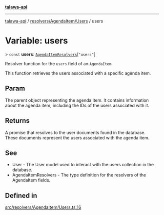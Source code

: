 [**talawa-api**](../../../../README.md)

***

[talawa-api](../../../../modules.md) / [resolvers/AgendaItem/Users](../README.md) / users

# Variable: users

\> `const` **users**: [`AgendaItemResolvers`](../../../../types/generatedGraphQLTypes/type-aliases/AgendaItemResolvers.md)\[`"users"`\]

Resolver function for the `users` field of an `AgendaItem`.

This function retrieves the users associated with a specific agenda item.

## Param

The parent object representing the agenda item. It contains information about the agenda item, including the IDs of the users associated with it.

## Returns

A promise that resolves to the user documents found in the database. These documents represent the users associated with the agenda item.

## See

 - User - The User model used to interact with the users collection in the database.
 - AgendaItemResolvers - The type definition for the resolvers of the AgendaItem fields.

## Defined in

[src/resolvers/AgendaItem/Users.ts:16](https://github.com/PalisadoesFoundation/talawa-api/blob/6bd0fecc1032af2aa70d925c85724d9fec2350f9/src/resolvers/AgendaItem/Users.ts#L16)
